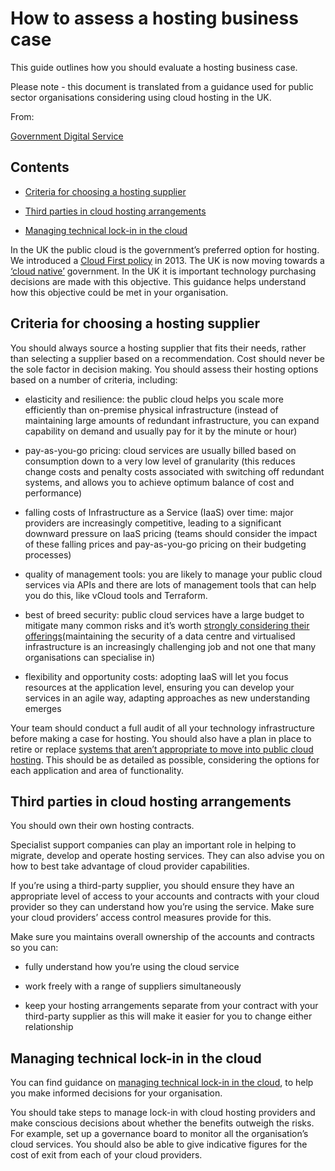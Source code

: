 
# How to assess a hosting business case

This guide outlines how you should evaluate a hosting business case.

Please note - this document is translated from a guidance used for public sector organisations considering using cloud hosting in the UK. 

From:

[Government Digital Service](https://www.gov.uk/government/organisations/government-digital-service)

## Contents

-   [Criteria for choosing a hosting supplier](https://www.gov.uk/guidance/how-to-assess-a-hosting-business-case#criteria-for-choosing-a-hosting-supplier)
    
-   [Third parties in cloud hosting arrangements](https://www.gov.uk/guidance/how-to-assess-a-hosting-business-case#third-parties-in-cloud-hosting-arrangements)
    
-   [Managing technical lock-in in the cloud](https://www.gov.uk/guidance/how-to-assess-a-hosting-business-case#managing-technical-lock-in-in-the-cloud)
    

In the UK the public cloud is the government’s preferred option for hosting. We introduced a [Cloud First policy](https://www.gov.uk/guidance/government-cloud-first-policy) in 2013. The UK is now moving towards a [‘cloud native’](https://governmenttechnology.blog.gov.uk/2017/02/03/clarifying-our-cloud-first-commitment/) government. In the UK it is important technology purchasing decisions are made with this objective. This guidance helps understand how this objective could be met in your organisation.

## Criteria for choosing a hosting supplier

You should always source a hosting supplier that fits their needs, rather than selecting a supplier based on a recommendation. Cost should never be the sole factor in decision making. You should assess their hosting options based on a number of criteria, including:

-   elasticity and resilience: the public cloud helps you scale more efficiently than on-premise physical infrastructure (instead of maintaining large amounts of redundant infrastructure, you can expand capability on demand and usually pay for it by the minute or hour)
    
-   pay-as-you-go pricing: cloud services are usually billed based on consumption down to a very low level of granularity (this reduces change costs and penalty costs associated with switching off redundant systems, and allows you to achieve optimum balance of cost and performance)
    
-   falling costs of Infrastructure as a Service (IaaS) over time: major providers are increasingly competitive, leading to a significant downward pressure on IaaS pricing (teams should consider the impact of these falling prices and pay-as-you-go pricing on their budgeting processes)
    
-   quality of management tools: you are likely to manage your public cloud services via APIs and there are lots of management tools that can help you do this, like vCloud tools and Terraform.
    
-   best of breed security: public cloud services have a large budget to mitigate many common risks and it’s worth [strongly considering their offerings](https://www.gov.uk/guidance/public-sector-use-of-the-public-cloud)(maintaining the security of a data centre and virtualised infrastructure is an increasingly challenging job and not one that many organisations can specialise in)
    
-   flexibility and opportunity costs: adopting IaaS will let you focus resources at the application level, ensuring you can develop your services in an agile way, adapting approaches as new understanding emerges
    

Your team should conduct a full audit of all your technology infrastructure before making a case for hosting. You should also have a plan in place to retire or replace [systems that aren’t appropriate to move into public cloud hosting](https://www.gov.uk/guidance/public-sector-use-of-the-public-cloud). This should be as detailed as possible, considering the options for each application and area of functionality.

## Third parties in cloud hosting arrangements

You should own their own hosting contracts.

Specialist support companies can play an important role in helping to migrate, develop and operate hosting services. They can also advise you on how to best take advantage of cloud provider capabilities.

If you’re using a third-party supplier, you should ensure they have an appropriate level of access to your accounts and contracts with your cloud provider so they can understand how you’re using the service. Make sure your cloud providers’ access control measures provide for this.

Make sure you maintains overall ownership of the accounts and contracts so you can:

-   fully understand how you’re using the cloud service
    
-   work freely with a range of suppliers simultaneously
    
-   keep your hosting arrangements separate from your contract with your third-party supplier as this will make it easier for you to change either relationship
    

## Managing technical lock-in in the cloud

You can find guidance on [managing technical lock-in in the cloud](https://www.gov.uk/guidance/managing-technical-lock-in-in-the-cloud), to help you make informed decisions for your organisation.

You should take steps to manage lock-in with cloud hosting providers and make conscious decisions about whether the benefits outweigh the risks. For example, set up a governance board to monitor all the organisation’s cloud services. You should also be able to give indicative figures for the cost of exit from each of your cloud providers.
